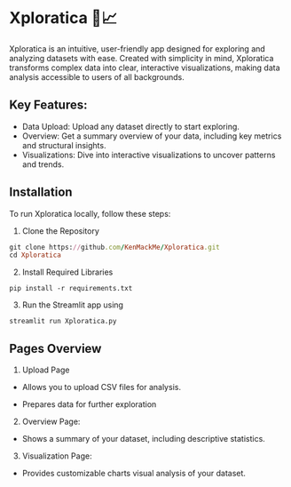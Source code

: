 # Xploratica 🚀📈
Xploratica is an intuitive, user-friendly app designed for exploring and analyzing datasets with ease. Created with simplicity in mind, Xploratica transforms complex data into clear, interactive visualizations, making data analysis accessible to users of all backgrounds.

## Key Features:

- Data Upload: Upload any dataset directly to start exploring.
- Overview: Get a summary overview of your data, including key metrics and structural insights.
- Visualizations: Dive into interactive visualizations to uncover patterns and trends.

## Installation  
To run Xploratica locally, follow these steps:

1. Clone the Repository
```rb
git clone https://github.com/KenMackMe/Xploratica.git
cd Xploratica
```
  
2. Install Required Libraries

```
pip install -r requirements.txt
```

3. Run the Streamlit app using

```
streamlit run Xploratica.py
```

## Pages Overview  
1. Upload Page

- Allows you to upload CSV files for analysis.  

- Prepares data for further exploration

2. Overview Page:

- Shows a summary of your dataset, including descriptive statistics.  

3. Visualization Page:

- Provides customizable charts visual analysis of your dataset.
